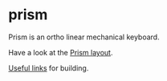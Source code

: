 # prism

Prism is an ortho linear mechanical keyboard.

Have a look at the [Prism layout](layers.md).

[Useful links](links.md) for building.
